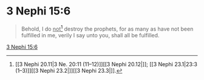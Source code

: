 # 3 Nephi 15:6

> Behold, I do <u>not</u>[^a] destroy the prophets, for as many as have not been fulfilled in me, verily I say unto you, shall all be fulfilled.

[3 Nephi 15:6](https://www.churchofjesuschrist.org/study/scriptures/bofm/3-ne/15?lang=eng&id=p6#p6)


[^a]: [[3 Nephi 20.11|3 Ne. 20:11 (11–12)]][[3 Nephi 20.12|]]; [[3 Nephi 23.1|23:3 (1–3)]][[3 Nephi 23.2|]][[3 Nephi 23.3|]].  
